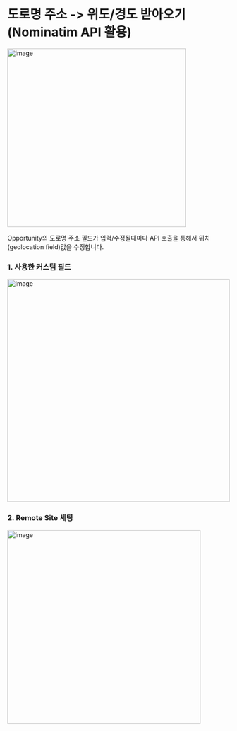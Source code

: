 # 도로명 주소 -> 위도/경도 받아오기(Nominatim API 활용)
<img width="404" alt="image" src="https://github.com/user-attachments/assets/ebfb6eca-ffeb-4532-b51a-447923ec6925" />

Opportunity의 도로명 주소 필드가 입력/수정될때마다 API 호출을 통해서 위치(geolocation field)값을 수정합니다.

### 1. 사용한 커스텀 필드
<img width="504" alt="image" src="https://github.com/user-attachments/assets/a3545717-b1b9-40c4-9d4e-5ca87e23503d" />

### 2. Remote Site 세팅
<img width="438" alt="image" src="https://github.com/user-attachments/assets/354f5b53-2d57-4036-95a4-da5bbf5744bf" />



